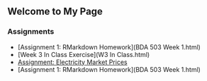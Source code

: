 ## Welcome to My Page

### Assignments

- [Assignment 1: RMarkdown Homework](BDA 503 Week 1.html)
- [Week 3 In Class Exercise](W3 In Class.html)
- [Assignment: Electricity Market Prices](v8.html)
- [Assignment 1: RMarkdown Homework](BDA 503 Week 1.html)

